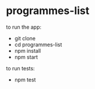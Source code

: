 # programmes-list

to run the app:
 - git clone
 - cd programmes-list
 - npm install
 - npm start

to run tests:
 - npm test
